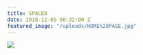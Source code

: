 ```yaml
---
title: SPACED
date: 2018-12-05 08:32:00 Z
featured_image: "/uploads/HOME%20PAGE.jpg"
---
```


![](/images/uploads/HOME%20PAGE.jpg)
